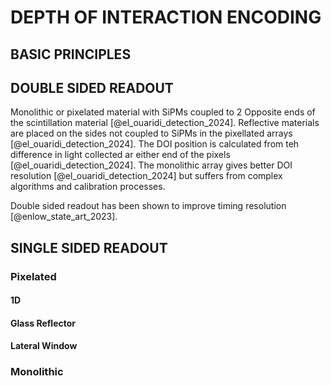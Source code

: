 # DEPTH OF INTERACTION ENCODING

## BASIC PRINCIPLES

## DOUBLE SIDED READOUT
Monolithic or pixelated material with SiPMs coupled to 2 Opposite ends of the scintillation material [@el_ouaridi_detection_2024]. Reflective materials are placed on the sides not coupled to SiPMs in the pixellated arrays [@el_ouaridi_detection_2024]. The DOI position is calculated from teh difference in light collected ar either end of the pixels [@el_ouaridi_detection_2024]. The monolithic array gives better DOI resolution [@el_ouaridi_detection_2024] but suffers from complex algorithms and calibration processes. 

Double sided readout has been shown to improve timing resolution [@enlow_state_art_2023].

## SINGLE SIDED READOUT

### Pixelated
#### 1D
#### Glass Reflector
#### Lateral Window

### Monolithic

